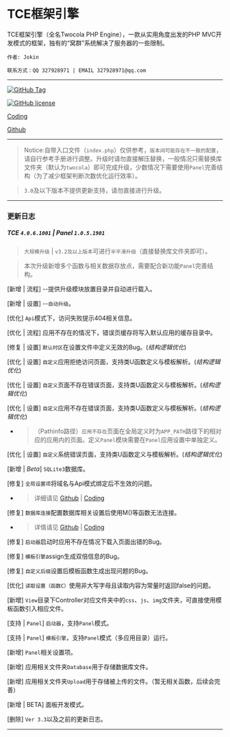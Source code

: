 # TCE框架引擎

TCE框架引擎（全名Twocola PHP Engine），一款从实用角度出发的PHP MVC开发模式的框架，独有的“窝群”系统解决了服务器的一些限制。

`作者: Jokin`

`联系方式：QQ 327928971 | EMAIL 327928971@qq.com`

---

[![GitHub Tag](https://img.shields.io/github/tag/jokin1999/TwocolaPHPEngine.svg?style=flat-square)](https://raw.githubusercontent.com/jokin1999/TwocolaPHPEngine/master)

[![GitHub license](https://img.shields.io/badge/license-Apache%202-blue.svg?style=flat-square)](https://raw.githubusercontent.com/jokin1999/TwocolaPHPEngine/master/LICENSE)

[Coding](https://coding.net/u/Jokin/p/TwocolaPHPEngine/git)

[Github](https://github.com/jokin1999/TwocolaPHPEngine)

---

> Notice:自带入口文件（`index.php`）仅供参考，`版本间可能存在不一致的配置`，请自行参考手册进行调整。升级时请勿直接解压替换，一般情况只需替换库文件夹（默认为`twocola`）即可完成升级，少数情况下需要使用`Panel`完善结构（为了减少框架判断次数优化运行效率）。

> `3.0`及以下版本不提供更新支持，请勿直接进行升级。

---

### 更新日志

#####  TCE `4.0.6.1001` | Panel `1.0.5.1901`

> `大规模升级` | `v3.2及以上版本`可进行`半平滑升级`（直接替换库文件夹即可）。

> 本次升级新增多个函数与相关数据存放点，需要配合新功能`Panel`完善结构。

[新增 | 流程] --提供升级模块放置目录并自动进行载入。

[新增 | 设置] --`自动升级`。

[优化] `Api`模式下，访问失败提示404相关信息。

[优化 | 流程] 应用不存在的情况下，错误页缓存将写入默认应用的缓存目录中。

[修复 | 设置] `默认时区`在设置文件中定义无效的Bug。(*结构逻辑优化*)

[优化 | 设置] `自定义`应用拒绝访问页面，支持类U函数定义与模板解析。(*结构逻辑优化*)

[优化 | 设置] `自定义`页面不存在错误页面，支持类U函数定义与模板解析。(*结构逻辑优化*)

[优化 | 设置] `自定义`应用不存在错误页面，支持类U函数定义与模板解析。(*结构逻辑优化*)

- > （Pathinfo路径）`应用不存在`页面在全局定义时为`APP_PATH`路径下的相对应的应用内的页面。定义`Panel`模块需要在`Panel`应用设置中单独定义。

[优化 | 设置] `自定义`系统错误页面，支持类U函数定义与模板解析。(*结构逻辑优化*)

[新增 | *Beta*] `SQLite3`数据库。

[修复] `全局设置项`将域名与Api模式绑定后不生效的问题。

- > 详细请见
[Github](https://github.com/jokin1999/TwocolaPHPEngine/issues/2)
|
[Coding](https://coding.net/u/Jokin/p/TwocolaPHPEngine/topic/350310)

[修复] `数据库连接`配置数据库相关设置后使用M()等函数无法连接。

- > 详情请见
[Github](https://github.com/jokin1999/TwocolaPHPEngine/issues/1)
|
[Coding](https://coding.net/u/Jokin/p/TwocolaPHPEngine/topic/347620)

[修复] `启动器`启动时应用不存在情况下载入页面出错的Bug。

[修复] `模板引擎`assign生成双倍信息的Bug。

[修复] `自定义后缀`设置后模板函数生成出现问题的Bug。

[优化] `读取设置（函数C）`使用非大写字母且读取内容为常量时返回false的问题。

[新增] `View`目录下Controller对应文件夹中的`css`、`js`、`img`文件夹，可直接使用模板函数引入相应文件。

[支持 | `Panel`] `启动器`，支持`Panel`模式。

[支持 | `Panel`] `模板引擎`，支持`Panel`模式（多应用目录）运行。

[新增] `Panel`相关设置项。

[新增] 应用相关文件夹`Database`用于存储数据库文件。

[新增] 应用相关文件夹`Upload`用于存储被上传的文件。（暂无相关函数，后续会完善）

[新增 | BETA] 面板开发模式。

[删除] `Ver 3.3`以及之前的更新日志。

---
